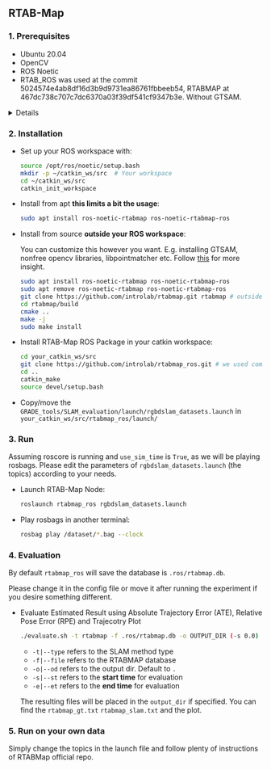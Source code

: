 ## RTAB-Map

### 1. Prerequisites

- Ubuntu 20.04
- OpenCV
- ROS Noetic
- RTAB_ROS was used at the commit 5024574e4ab8df16d3b9d9731ea86761fbbeeb54, RTABMAP at 467dc738c707c7dc6370a03f39df541cf9347b3e. Without GTSAM.
<details>
  
```
  -- Info :
  --   RTAB-Map Version =     0.20.22
  --   CMAKE_VERSION =        3.16.3
  --   CMAKE_INSTALL_PREFIX = /usr/local
  --   CMAKE_BUILD_TYPE =     Release
  --   CMAKE_INSTALL_LIBDIR = lib
  --   BUILD_APP =            ON
  --   BUILD_TOOLS =          ON
  --   BUILD_EXAMPLES =       ON
  --   BUILD_SHARED_LIBS =    ON
  --   CMAKE_CXX_FLAGS =  -fmessage-length=0  -fopenmp -std=c++14
  --   FLANN_KDTREE_MEM_OPT = OFF
  --   PCL_DEFINITIONS = -DDISABLE_OPENNI2;-DDISABLE_PCAP;-DDISABLE_PNG;-DDISABLE_LIBUSB_1_0
  --   PCL_VERSION = 1.10.0
  --
  -- Optional dependencies ('*' affects some default parameters) :
  --  *With OpenCV 4.2.0 xfeatures2d = NO, nonfree = NO (License: BSD)
  --   With Qt 5.12.8            = YES (License: Open Source or Commercial)
  --   With VTK 7.1              = YES (License: BSD)
  --   With external SQLite3     = YES (License: Public Domain)
  --   With ORB OcTree           = YES (License: GPLv3)
  --   With SupertPoint          = NO (WITH_TORCH=OFF)
  --   With Python3              = NO (WITH_PYTHON=OFF)
  --   With Madgwick             = YES (License: GPL)
  --   With FastCV               = NO (FastCV not found)
  --   With PDAL                 = NO (PDAL not found)
  --
  --  Solvers:
  --   With TORO                 = YES (License: Creative Commons [Attribution-NonCommercial-ShareAlike])
  --  *With g2o                  = YES (License: BSD)
  --  *With GTSAM                = NO (WITH_GTSAM=OFF)
  --  *With Ceres                = NO (WITH_CERES=OFF)
  --   With VERTIGO              = YES (License: GPLv3)
  --   With cvsba                = NO (WITH_CVSBA=OFF)
  --  *With libpointmatcher      = YES (License: BSD)
  --   With CCCoreLib            = NO (WITH_CCCORELIB=OFF)
  --   With Open3D               = NO (WITH_OPEN3D=OFF)
  --   With OpenGV               = NO (WITH_OPENGV=OFF)
  --
  --  Reconstruction Approaches:
  --   With OCTOMAP              = YES (License: BSD)
  --   With CPUTSDF              = NO (WITH_CPUTSDF=OFF)
  --   With OpenChisel           = NO (WITH_OPENCHISEL=OFF)
  --   With AliceVision          = NO (WITH_ALICE_VISION=OFF)
  --
  --  Camera Drivers:
  --   With Freenect             = NO (libfreenect not found)
  --   With OpenNI2              = YES (License: Apache v2)
  --   With Freenect2            = NO (libfreenect2 not found)
  --   With Kinect for Windows 2 = NO (Kinect for Windows 2 SDK not found)
  --   With Kinect for Azure     = NO (Kinect for Azure SDK not found)
  --   With dc1394               = YES (License: LGPL)
  --   With FlyCapture2/Triclops = NO (Point Grey SDK not found)
  --   With ZED                  = NO (ZED sdk and/or cuda not found)
  --   With ZEDOC                = NO (ZED Open Capture not found)
  --   With RealSense            = NO (librealsense not found)
  --   With RealSense2           = YES (License: Apache-2)
  --   With MyntEyeS             = NO (mynteye s sdk not found)
  --   With DepthAI              = NO (WITH_DEPTHAI=OFF)
  --
  --  Odometry Approaches:
  --   With loam_velodyne        = NO (WITH_LOAM=OFF)
  --   With floam                = NO (WITH_FLOAM=OFF)
  --   With libfovis             = NO (WITH_FOVIS=OFF)
  --   With libviso2             = NO (WITH_VISO2=OFF)
  --   With dvo_core             = NO (WITH_DVO=OFF)
  --   With okvis                = NO (WITH_OKVIS=OFF)
  --   With msckf_vio            = NO (WITH_MSCKF_VIO=OFF)
  --   With VINS-Fusion          = NO (WITH_VINS=OFF)
  --   With OpenVINS             = NO (WITH_OPENVINS=OFF)
  --   With ORB_SLAM             = NO (WITH_ORB_SLAM=OFF)
  -- Show all options with: cmake -LA | grep WITH_
```

</details>

### 2. Installation

- Set up your ROS workspace with:
  ```bash
  source /opt/ros/noetic/setup.bash
  mkdir -p ~/catkin_ws/src  # Your workspace
  cd ~/catkin_ws/src 
  catkin_init_workspace
  ```
- Install from apt **this limits a bit the usage**:
  ```bash
  sudo apt install ros-noetic-rtabmap ros-noetic-rtabmap-ros
  ```
- Install from source **outside your ROS workspace**:
  
  You can customize this however you want. E.g. installing GTSAM, nonfree opencv libraries, libpointmatcher etc.
  Follow [this](https://github.com/eliabntt/irotate_active_slam/blob/noetic/INSTALL.md#:~:text=follow%20this%20README-,Install%20GTSAM4,-.x%20either%20from) for more insight.
  ```bash
  sudo apt install ros-noetic-rtabmap ros-noetic-rtabmap-ros
  sudo apt remove ros-noetic-rtabmap ros-noetic-rtabmap-ros
  git clone https://github.com/introlab/rtabmap.git rtabmap # outside catkin
  cd rtabmap/build
  cmake ..
  make -j
  sudo make install
  ```

- Install RTAB-Map ROS Package in your catkin workspace:
  ```bash
  cd your_catkin_ws/src
  git clone https://github.com/introlab/rtabmap_ros.git # we used commit 5024574e4ab8df16d3b9d9731ea86761fbbeeb54
  cd ..
  catkin_make
  source devel/setup.bash
  ```

- Copy/move the `GRADE_tools/SLAM_evaluation/launch/rgbdslam_datasets.launch` in `your_catkin_ws/src/rtabmap_ros/launch/`

### 3. Run

Assuming roscore is running and `use_sim_time` is `True`, as we will be playing rosbags.
Please edit the parameters of  `rgbdslam_datasets.launch` (the topics) according to your needs.
- Launch RTAB-Map Node:
  ```bash
  roslaunch rtabmap_ros rgbdslam_datasets.launch
  ```
- Play rosbags in another terminal:
  ```bash
  rosbag play /dataset/*.bag --clock
  ```

### 4. Evaluation
By default `rtabmap_ros` will save the database is `.ros/rtabmap.db`.

Please change it in the config file or move it after running the experiment if you desire something different.

- Evaluate Estimated Result using Absolute Trajectory Error (ATE), Relative Pose Error (RPE) and Trajecotry Plot
  ```bash
  ./evaluate.sh -t rtabmap -f .ros/rtabmap.db -o OUTPUT_DIR (-s 0.0) (-e 60.0)
  ```
    - `-t|--type` refers to the SLAM method type
    - `-f|--file` refers to the RTABMAP database
    - `-o|--od` refers to the output dir. Default to `.`
    - `-s|--st` refers to the **start time** for evaluation
    - `-e|--et` refers to the **end time** for evaluation

  The resulting files will be placed in the `output_dir` if specified. You can find the `rtabmap_gt.txt` `rtabmap_slam.txt` and the plot.

### 5. Run on your own data
Simply change the topics in the launch file and follow plenty of instructions of RTABMap official repo.
